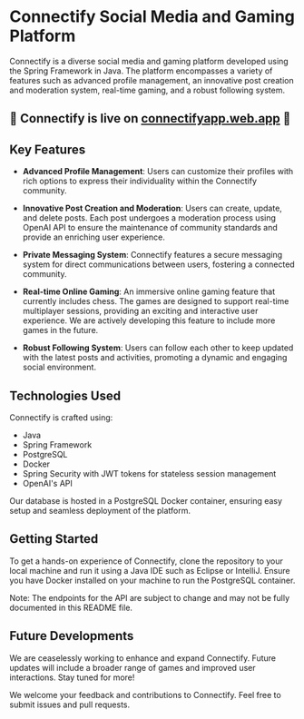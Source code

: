 # Connectify Social Media and Gaming Platform

Connectify is a diverse social media and gaming platform developed using the Spring Framework in Java. The platform encompasses a variety of features such as advanced profile management, an innovative post creation and moderation system, real-time gaming, and a robust following system.

## 📣 Connectify is live on [connectifyapp.web.app](https://connectifyapp.web.app) 📣

## Key Features

- **Advanced Profile Management**: Users can customize their profiles with rich options to express their individuality within the Connectify community.

- **Innovative Post Creation and Moderation**: Users can create, update, and delete posts. Each post undergoes a moderation process using OpenAI API to ensure the maintenance of community standards and provide an enriching user experience.

- **Private Messaging System**: Connectify features a secure messaging system for direct communications between users, fostering a connected community.

- **Real-time Online Gaming**: An immersive online gaming feature that currently includes chess. The games are designed to support real-time multiplayer sessions, providing an exciting and interactive user experience. We are actively developing this feature to include more games in the future.

- **Robust Following System**: Users can follow each other to keep updated with the latest posts and activities, promoting a dynamic and engaging social environment.

## Technologies Used

Connectify is crafted using:

- Java
- Spring Framework
- PostgreSQL
- Docker
- Spring Security with JWT tokens for stateless session management
- OpenAI's API

Our database is hosted in a PostgreSQL Docker container, ensuring easy setup and seamless deployment of the platform.

## Getting Started

To get a hands-on experience of Connectify, clone the repository to your local machine and run it using a Java IDE such as Eclipse or IntelliJ. Ensure you have Docker installed on your machine to run the PostgreSQL container.

Note: The endpoints for the API are subject to change and may not be fully documented in this README file.

## Future Developments

We are ceaselessly working to enhance and expand Connectify. Future updates will include a broader range of games and improved user interactions. Stay tuned for more!

We welcome your feedback and contributions to Connectify. Feel free to submit issues and pull requests.
